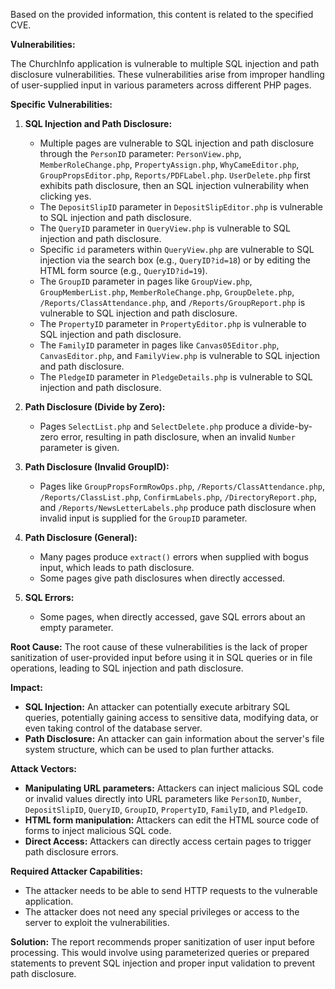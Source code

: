 Based on the provided information, this content is related to the specified CVE.

**Vulnerabilities:**

The ChurchInfo application is vulnerable to multiple SQL injection and path disclosure vulnerabilities. These vulnerabilities arise from improper handling of user-supplied input in various parameters across different PHP pages.

**Specific Vulnerabilities:**

1.  **SQL Injection and Path Disclosure:**
    *   Multiple pages are vulnerable to SQL injection and path disclosure through the `PersonID` parameter: `PersonView.php`, `MemberRoleChange.php`, `PropertyAssign.php`, `WhyCameEditor.php`, `GroupPropsEditor.php`, `Reports/PDFLabel.php`.  `UserDelete.php` first exhibits path disclosure, then an SQL injection vulnerability when clicking yes.
    *   The `DepositSlipID` parameter in `DepositSlipEditor.php` is vulnerable to SQL injection and path disclosure.
    *   The `QueryID` parameter in `QueryView.php` is vulnerable to SQL injection and path disclosure.
    *   Specific `id` parameters within `QueryView.php` are vulnerable to SQL injection via the search box (e.g., `QueryID?id=18`) or by editing the HTML form source (e.g., `QueryID?id=19`).
    *   The `GroupID` parameter in pages like `GroupView.php`, `GroupMemberList.php`, `MemberRoleChange.php`, `GroupDelete.php`, `/Reports/ClassAttendance.php`, and `/Reports/GroupReport.php` is vulnerable to SQL injection and path disclosure.
    *   The `PropertyID` parameter in `PropertyEditor.php` is vulnerable to SQL injection and path disclosure.
    *   The `FamilyID` parameter in pages like `Canvas05Editor.php`, `CanvasEditor.php`, and `FamilyView.php` is vulnerable to SQL injection and path disclosure.
    *   The `PledgeID` parameter in `PledgeDetails.php` is vulnerable to SQL injection and path disclosure.

2.  **Path Disclosure (Divide by Zero):**
    *   Pages `SelectList.php` and `SelectDelete.php` produce a divide-by-zero error, resulting in path disclosure, when an invalid `Number` parameter is given.

3.  **Path Disclosure (Invalid GroupID):**
    *   Pages like `GroupPropsFormRowOps.php`, `/Reports/ClassAttendance.php`, `/Reports/ClassList.php`, `ConfirmLabels.php`, `/DirectoryReport.php`, and `/Reports/NewsLetterLabels.php` produce path disclosure when invalid input is supplied for the `GroupID` parameter.

4.  **Path Disclosure (General):**
    *   Many pages produce `extract()` errors when supplied with bogus input, which leads to path disclosure.
    *   Some pages give path disclosures when directly accessed.

5.  **SQL Errors:**
    *   Some pages, when directly accessed, gave SQL errors about an empty parameter.

**Root Cause:**
The root cause of these vulnerabilities is the lack of proper sanitization of user-provided input before using it in SQL queries or in file operations, leading to SQL injection and path disclosure.

**Impact:**
*   **SQL Injection:** An attacker can potentially execute arbitrary SQL queries, potentially gaining access to sensitive data, modifying data, or even taking control of the database server.
*   **Path Disclosure:** An attacker can gain information about the server's file system structure, which can be used to plan further attacks.

**Attack Vectors:**
*   **Manipulating URL parameters:** Attackers can inject malicious SQL code or invalid values directly into URL parameters like `PersonID`, `Number`, `DepositSlipID`, `QueryID`, `GroupID`, `PropertyID`, `FamilyID`, and `PledgeID`.
*   **HTML form manipulation:** Attackers can edit the HTML source code of forms to inject malicious SQL code.
*   **Direct Access:** Attackers can directly access certain pages to trigger path disclosure errors.

**Required Attacker Capabilities:**
*   The attacker needs to be able to send HTTP requests to the vulnerable application.
*   The attacker does not need any special privileges or access to the server to exploit the vulnerabilities.

**Solution:**
The report recommends proper sanitization of user input before processing. This would involve using parameterized queries or prepared statements to prevent SQL injection and proper input validation to prevent path disclosure.